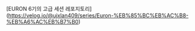 [EURON 6기의 고급 세션 레포지토리]
(https://velog.io/@ujxlan409/series/Euron-%EB%85%BC%EB%AC%B8-%EB%A6%AC%EB%B7%B0)
